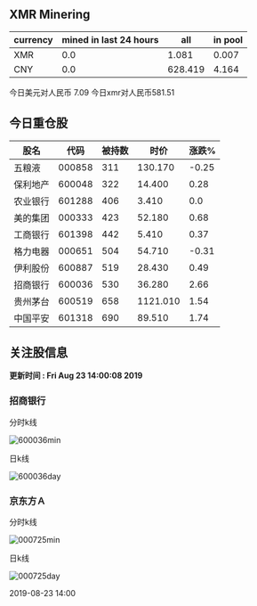 ## XMR Minering

|currency|mined in last 24 hours|all|in pool|
|---|---|---|---|
|XMR|0.0|1.081|0.007|
|CNY|0.0|628.419|4.164|

今日美元对人民币 7.09	今日xmr对人民币581.51


## 今日重仓股 

|股名|代码|被持数|时价|涨跌%|
|---|---|---|---|---|
|五粮液|000858|311|130.170|-0.25|
|保利地产|600048|322|14.400|0.28|
|农业银行|601288|406|3.410|0.0|
|美的集团|000333|423|52.180|0.68|
|工商银行|601398|442|5.410|0.37|
|格力电器|000651|504|54.710|-0.31|
|伊利股份|600887|519|28.430|0.49|
|招商银行|600036|530|36.280|2.66|
|贵州茅台|600519|658|1121.010|1.54|
|中国平安|601318|690|89.510|1.74|

## 关注股信息
**更新时间 : Fri Aug 23 14:00:08 2019**
### 招商银行 
分时k线

![600036min](http://image.sinajs.cn/newchart/min/n/sh600036.gif)

日k线

![600036day](http://image.sinajs.cn/newchart/daily/n/sh600036.gif)

### 京东方Ａ 
分时k线

![000725min](http://image.sinajs.cn/newchart/min/n/sz000725.gif)

日k线

![000725day](http://image.sinajs.cn/newchart/daily/n/sz000725.gif)

2019-08-23 14:00